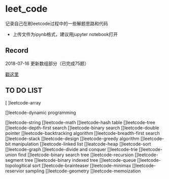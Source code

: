 # leet_code

记录自己在刷leetcode过程中的一些解题思路和代码

- 上传文件为ipynb格式，建议用jupyter notebook打开



## Record
2018-07-16 更新数组部分（已完成75题）

[戳这里](https://link.zhihu.com/?target=https%3A//github.com/lairen2006/leet_code/blob/master/array.ipynb)



## TO DO LIST

[ ]leetcode-array

[]leetcode-dynamic programming

[]leetcode-string
[]leetcode-math
[]leetcode-hash table
[]leetcode-tree
[]leetcode-depth-first search
[]leetcode-binary search
[]leetcode-double pointer
[]leetcode-backtracking algorithm
[]leetcode-breadth-first search
[]leetcode-stack
[]leetcode-design
[]leetcode-greedy algorithm
[]leetcode-bit manipulation
[]leetcode-linked list
[]leatcode-heap
[]leetcode-sort
[]leetcode-graph
[]leetcode-divide and conquer
[]leetcode-trie
[]leetcode-union find
[]leetcode-binary search tree
[]leetcode-recursion
[]leetcode-segment tree
[]leetcode-binary indexed tree
[]leetcode-queue
[]leetcode-topologitical sort
[]leetcode-brainteaser
[]leetcode-minimax
[]leetcode-reservior sampling
[]leetcode-geometry
[]leetcode-memoization
